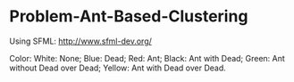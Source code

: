 # Problem-Ant-Based-Clustering

Using SFML:
http://www.sfml-dev.org/

Color:
	White: None;
	Blue: Dead;
	Red: Ant;
	Black: Ant with Dead;
	Green: Ant without Dead over Dead;
	Yellow: Ant with Dead over Dead.
